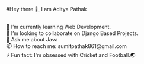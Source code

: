 #Hey there 👋, I am Aditya Pathak

<br>
🌱 I’m currently learning Web Development.
<br>
👯 I’m looking to collaborate on Django Based Projects.
<br>
💬 Ask me about Java
<br>
📫 How to reach me: sumitpathak861@gmail.com
<br>
⚡ Fun fact: I'm obsessed with Cricket and Football.🌏

